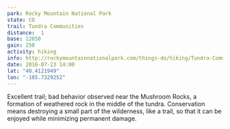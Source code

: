 ```yaml
---
park: Rocky Mountain National Park
state: CO
trail: Tundra Communities
distance:  1
base: 12050
gain: 250
activity: hiking
info: http://rockymountainnationalpark.com/things-do/hiking/Tundra-Communities-Trail
date: 2016-07-23 14:00
lat: "40.4121949"
lon: "-105.7329252"
---
```

Excellent trail; bad behavior observed near the Mushroom Rocks, a formation of weathered rock in the middle of the tundra. Conservation means destroying a small part of the wilderness, like a trail, so that it can be enjoyed while minimizing permanent damage.
